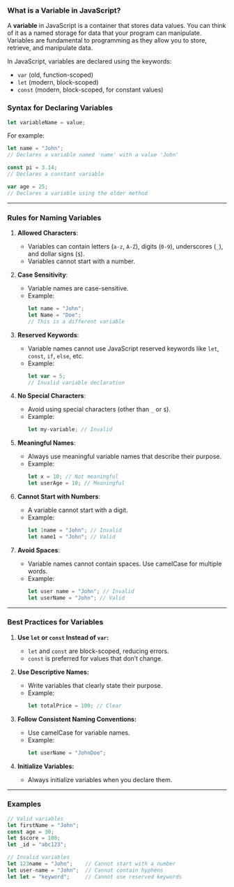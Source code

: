 ### **What is a Variable in JavaScript?**

A **variable** in JavaScript is a container that stores data values. You can think of it as a named storage for data that your program can manipulate. Variables are fundamental to programming as they allow you to store, retrieve, and manipulate data.

In JavaScript, variables are declared using the keywords:

- `var` (old, function-scoped)
- `let` (modern, block-scoped)
- `const` (modern, block-scoped, for constant values)

### **Syntax for Declaring Variables**

```javascript
let variableName = value;
```

For example:

```javascript
let name = "John"; 
// Declares a variable named 'name' with a value 'John'

const pi = 3.14; 
// Declares a constant variable

var age = 25; 
// Declares a variable using the older method
```

---

### **Rules for Naming Variables**

1. **Allowed Characters**:

   - Variables can contain letters (`a-z`, `A-Z`), digits (`0-9`), underscores (`_`), and dollar signs (`$`).
   - Variables cannot start with a number.

2. **Case Sensitivity**:

   - Variable names are case-sensitive.
   - Example:
     ```javascript
     let name = "John";
     let Name = "Doe"; 
     // This is a different variable
     ```

3. **Reserved Keywords**:

   - Variable names cannot use JavaScript reserved keywords like `let`, `const`, `if`, `else`, etc.
   - Example:
     ```javascript
     let var = 5; 
     // Invalid variable declaration
     ```

4. **No Special Characters**:

   - Avoid using special characters (other than `_` or `$`).
   - Example:
     ```javascript
     let my-variable; // Invalid
     ```

5. **Meaningful Names**:

   - Always use meaningful variable names that describe their purpose.
   - Example:
     ```javascript
     let x = 10; // Not meaningful
     let userAge = 10; // Meaningful
     ```

6. **Cannot Start with Numbers**:

   - A variable cannot start with a digit.
   - Example:
     ```javascript
     let 1name = "John"; // Invalid
     let name1 = "John"; // Valid
     ```

7. **Avoid Spaces**:
   - Variable names cannot contain spaces. Use camelCase for multiple words.
   - Example:
     ```javascript
     let user name = "John"; // Invalid
     let userName = "John"; // Valid
     ```

---

### **Best Practices for Variables**

1. **Use `let` or `const` Instead of `var`:**

   - `let` and `const` are block-scoped, reducing errors.
   - `const` is preferred for values that don’t change.

2. **Use Descriptive Names:**

   - Write variables that clearly state their purpose.
   - Example:
     ```javascript
     let totalPrice = 100; // Clear
     ```

3. **Follow Consistent Naming Conventions:**

   - Use camelCase for variable names.
   - Example:
     ```javascript
     let userName = "JohnDoe";
     ```

4. **Initialize Variables:**
   - Always initialize variables when you declare them.

---

### **Examples**

```javascript
// Valid variables
let firstName = "John";
const age = 30;
let $score = 100;
let _id = "abc123";

// Invalid variables
let 123name = "John";    // Cannot start with a number
let user-name = "John";  // Cannot contain hyphens
let let = "keyword";     // Cannot use reserved keywords
```
